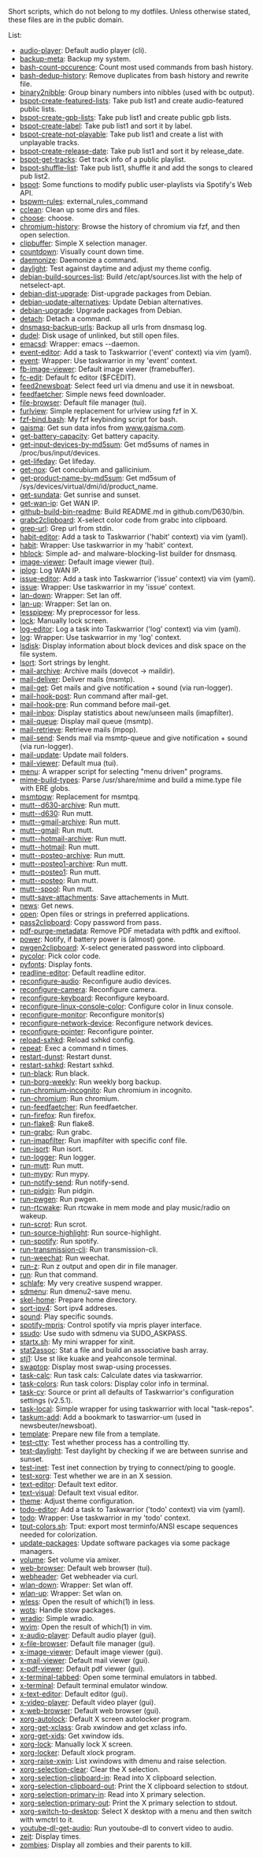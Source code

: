 Short scripts, which do not belong to my dotfiles. Unless otherwise stated,
these files are in the public domain.

List:
* [audio-player](https://github.com/d630/bin/blob/master/audio-player): Default audio player (cli).
* [backup-meta](https://github.com/d630/bin/blob/master/backup-meta): Backup my system.
* [bash-count-occurence](https://github.com/d630/bin/blob/master/bash-count-occurence): Count most used commands from bash history.
* [bash-dedup-history](https://github.com/d630/bin/blob/master/bash-dedup-history): Remove duplicates from bash history and rewrite file.
* [binary2nibble](https://github.com/d630/bin/blob/master/binary2nibble): Group binary numbers into nibbles (used with bc output).
* [bspot-create-featured-lists](https://github.com/d630/bin/blob/master/bspot-create-featured-lists): Take pub list1 and create audio-featured public lists.
* [bspot-create-gpb-lists](https://github.com/d630/bin/blob/master/bspot-create-gpb-lists): Take pub list1 and create public gpb lists.
* [bspot-create-label](https://github.com/d630/bin/blob/master/bspot-create-label): Take pub list1 and sort it by label.
* [bspot-create-not-playable](https://github.com/d630/bin/blob/master/bspot-create-not-playable): Take pub list1 and create a list with unplayable tracks.
* [bspot-create-release-date](https://github.com/d630/bin/blob/master/bspot-create-release-date): Take pub list1 and sort it by release_date.
* [bspot-get-tracks](https://github.com/d630/bin/blob/master/bspot-get-tracks): Get track info of a public playlist.
* [bspot-shuffle-list](https://github.com/d630/bin/blob/master/bspot-shuffle-list): Take pub list1, shuffle it and add the songs to cleared pub list2.
* [bspot](https://github.com/d630/bin/blob/master/bspot): Some functions to modify public user-playlists via Spotify's Web API.
* [bspwm-rules](https://github.com/d630/bin/blob/master/bspwm-rules): external_rules_command
* [cclean](https://github.com/d630/bin/blob/master/cclean): Clean up some dirs and files.
* [choose](https://github.com/d630/bin/blob/master/choose): choose.
* [chromium-history](https://github.com/d630/bin/blob/master/chromium-history): Browse the history of chromium via fzf, and then open selection.
* [clipbuffer](https://github.com/d630/bin/blob/master/clipbuffer): Simple X selection manager.
* [countdown](https://github.com/d630/bin/blob/master/countdown): Visually count down time.
* [daemonize](https://github.com/d630/bin/blob/master/daemonize): Daemonize a command.
* [daylight](https://github.com/d630/bin/blob/master/daylight): Test against daytime and adjust my theme config.
* [debian-build-sources-list](https://github.com/d630/bin/blob/master/debian-build-sources-list): Build /etc/apt/sources.list with the help of netselect-apt.
* [debian-dist-upgrade](https://github.com/d630/bin/blob/master/debian-dist-upgrade): Dist-upgrade packages from Debian.
* [debian-update-alternatives](https://github.com/d630/bin/blob/master/debian-update-alternatives): Update Debian alternatives.
* [debian-upgrade](https://github.com/d630/bin/blob/master/debian-upgrade): Upgrade packages from Debian.
* [detach](https://github.com/d630/bin/blob/master/detach): Detach a command.
* [dnsmasq-backup-urls](https://github.com/d630/bin/blob/master/dnsmasq-backup-urls): Backup all urls from dnsmasq log.
* [dudel](https://github.com/d630/bin/blob/master/dudel): Disk usage of unlinked, but still open files.
* [emacsd](https://github.com/d630/bin/blob/master/emacsd): Wrapper: emacs --daemon.
* [event-editor](https://github.com/d630/bin/blob/master/event-editor): Add a task to Taskwarrior ('event' context) via vim (yaml).
* [event](https://github.com/d630/bin/blob/master/event): Wrapper: Use taskwarrior in my 'event' context.
* [fb-image-viewer](https://github.com/d630/bin/blob/master/fb-image-viewer): Default image viewer (framebuffer).
* [fc-edit](https://github.com/d630/bin/blob/master/fc-edit): Default fc editor ($FCEDIT).
* [feed2newsboat](https://github.com/d630/bin/blob/master/feed2newsboat): Select feed url via dmenu and use it in newsboat.
* [feedfaetcher](https://github.com/d630/bin/blob/master/feedfaetcher): Simple news feed downloader.
* [file-browser](https://github.com/d630/bin/blob/master/file-browser): Default file manager (tui).
* [furlview](https://github.com/d630/bin/blob/master/furlview): Simple replacement for urlview using fzf in X.
* [fzf-bind.bash](https://github.com/d630/bin/blob/master/fzf-bind.bash): My fzf keybinding script for bash.
* [gaisma](https://github.com/d630/bin/blob/master/gaisma): Get sun data infos from www.gaisma.com.
* [get-battery-capacity](https://github.com/d630/bin/blob/master/get-battery-capacity): Get battery capacity.
* [get-input-devices-by-md5sum](https://github.com/d630/bin/blob/master/get-input-devices-by-md5sum): Get md5sums of names in /proc/bus/input/devices.
* [get-lifeday](https://github.com/d630/bin/blob/master/get-lifeday): Get lifeday.
* [get-nox](https://github.com/d630/bin/blob/master/get-nox): Get concubium and gallicinium.
* [get-product-name-by-md5sum](https://github.com/d630/bin/blob/master/get-product-name-by-md5sum): Get md5sum of /sys/devices/virtual/dmi/id/product_name.
* [get-sundata](https://github.com/d630/bin/blob/master/get-sundata): Get sunrise and sunset.
* [get-wan-ip](https://github.com/d630/bin/blob/master/get-wan-ip): Get WAN IP.
* [github-build-bin-readme](https://github.com/d630/bin/blob/master/github-build-bin-readme): Build README.md in github.com/D630/bin.
* [grabc2clipboard](https://github.com/d630/bin/blob/master/grabc2clipboard): X-select color code from grabc into clipboard.
* [grep-url](https://github.com/d630/bin/blob/master/grep-url): Grep url from stdin.
* [habit-editor](https://github.com/d630/bin/blob/master/habit-editor): Add a task to Taskwarrior ('habit' context) via vim (yaml).
* [habit](https://github.com/d630/bin/blob/master/habit): Wrapper: Use taskwarrior in my 'habit' context.
* [hblock](https://github.com/d630/bin/blob/master/hblock): Simple ad- and malware-blocking-list builder for dnsmasq.
* [image-viewer](https://github.com/d630/bin/blob/master/image-viewer): Default image viewer (tui).
* [iplog](https://github.com/d630/bin/blob/master/iplog): Log WAN IP.
* [issue-editor](https://github.com/d630/bin/blob/master/issue-editor): Add a task into Taskwarrior ('issue' context) via vim (yaml).
* [issue](https://github.com/d630/bin/blob/master/issue): Wrapper: Use taskwarrior in my 'issue' context.
* [lan-down](https://github.com/d630/bin/blob/master/lan-down): Wrapper: Set lan off.
* [lan-up](https://github.com/d630/bin/blob/master/lan-up): Wrapper: Set lan on.
* [lesspipew](https://github.com/d630/bin/blob/master/lesspipew): My preprocessor for less.
* [lock](https://github.com/d630/bin/blob/master/lock): Manually lock screen.
* [log-editor](https://github.com/d630/bin/blob/master/log-editor): Log a task into Taskwarrior ('log' context) via vim (yaml).
* [log](https://github.com/d630/bin/blob/master/log): Wrapper: Use taskwarrior in my 'log' context.
* [lsdisk](https://github.com/d630/bin/blob/master/lsdisk): Display information about block devices and disk space on the file system.
* [lsort](https://github.com/d630/bin/blob/master/lsort): Sort strings by lenght.
* [mail-archive](https://github.com/d630/bin/blob/master/mail-archive): Archive mails (dovecot -> maildir).
* [mail-deliver](https://github.com/d630/bin/blob/master/mail-deliver): Deliver mails (msmtp).
* [mail-get](https://github.com/d630/bin/blob/master/mail-get): Get mails and give notification + sound (via run-logger).
* [mail-hook-post](https://github.com/d630/bin/blob/master/mail-hook-post): Run command after mail-get.
* [mail-hook-pre](https://github.com/d630/bin/blob/master/mail-hook-pre): Run command before mail-get.
* [mail-inbox](https://github.com/d630/bin/blob/master/mail-inbox): Display statistics about new/unseen mails (imapfilter).
* [mail-queue](https://github.com/d630/bin/blob/master/mail-queue): Display mail queue (msmtp).
* [mail-retrieve](https://github.com/d630/bin/blob/master/mail-retrieve): Retrieve mails (mpop).
* [mail-send](https://github.com/d630/bin/blob/master/mail-send): Sends mail via msmtp-queue and give notification + sound (via run-logger).
* [mail-update](https://github.com/d630/bin/blob/master/mail-update): Update mail folders.
* [mail-viewer](https://github.com/d630/bin/blob/master/mail-viewer): Default mua (tui).
* [menu](https://github.com/d630/bin/blob/master/menu): A wrapper script for selecting "menu driven" programs.
* [mime-build-types](https://github.com/d630/bin/blob/master/mime-build-types): Parse /usr/share/mime and build a mime.type file with ERE globs.
* [msmtpqw](https://github.com/d630/bin/blob/master/msmtpqw): Replacement for msmtpq.
* [mutt--d630-archive](https://github.com/d630/bin/blob/master/mutt--d630-archive): Run mutt.
* [mutt--d630](https://github.com/d630/bin/blob/master/mutt--d630): Run mutt.
* [mutt--gmail-archive](https://github.com/d630/bin/blob/master/mutt--gmail-archive): Run mutt.
* [mutt--gmail](https://github.com/d630/bin/blob/master/mutt--gmail): Run mutt.
* [mutt--hotmail-archive](https://github.com/d630/bin/blob/master/mutt--hotmail-archive): Run mutt.
* [mutt--hotmail](https://github.com/d630/bin/blob/master/mutt--hotmail): Run mutt.
* [mutt--posteo-archive](https://github.com/d630/bin/blob/master/mutt--posteo-archive): Run mutt.
* [mutt--posteo1-archive](https://github.com/d630/bin/blob/master/mutt--posteo1-archive): Run mutt.
* [mutt--posteo1](https://github.com/d630/bin/blob/master/mutt--posteo1): Run mutt.
* [mutt--posteo](https://github.com/d630/bin/blob/master/mutt--posteo): Run mutt.
* [mutt--spool](https://github.com/d630/bin/blob/master/mutt--spool): Run mutt.
* [mutt-save-attachments](https://github.com/d630/bin/blob/master/mutt-save-attachments): Save attachements in Mutt.
* [news](https://github.com/d630/bin/blob/master/news): Get news.
* [open](https://github.com/d630/bin/blob/master/open): Open files or strings in preferred applications.
* [pass2clipboard](https://github.com/d630/bin/blob/master/pass2clipboard): Copy password from pass.
* [pdf-purge-metadata](https://github.com/d630/bin/blob/master/pdf-purge-metadata): Remove PDF metadata with pdftk and exiftool.
* [power](https://github.com/d630/bin/blob/master/power): Notify, if battery power is (almost) gone.
* [pwgen2clipboard](https://github.com/d630/bin/blob/master/pwgen2clipboard): X-select generated password into clipboard.
* [pycolor](https://github.com/d630/bin/blob/master/pycolor): Pick color code.
* [pyfonts](https://github.com/d630/bin/blob/master/pyfonts): Display fonts.
* [readline-editor](https://github.com/d630/bin/blob/master/readline-editor): Default readline editor.
* [reconfigure-audio](https://github.com/d630/bin/blob/master/reconfigure-audio): Reconfigure audio devices.
* [reconfigure-camera](https://github.com/d630/bin/blob/master/reconfigure-camera): Reconfigure camera.
* [reconfigure-keyboard](https://github.com/d630/bin/blob/master/reconfigure-keyboard): Reconfigure keyboard.
* [reconfigure-linux-console-color](https://github.com/d630/bin/blob/master/reconfigure-linux-console-color): Configure color in linux console.
* [reconfigure-monitor](https://github.com/d630/bin/blob/master/reconfigure-monitor): Reconfigure monitor(s)
* [reconfigure-network-device](https://github.com/d630/bin/blob/master/reconfigure-network-device): Reconfigure network devices.
* [reconfigure-pointer](https://github.com/d630/bin/blob/master/reconfigure-pointer): Reconfigure pointer.
* [reload-sxhkd](https://github.com/d630/bin/blob/master/reload-sxhkd): Reload sxhkd config.
* [repeat](https://github.com/d630/bin/blob/master/repeat): Exec a command n times.
* [restart-dunst](https://github.com/d630/bin/blob/master/restart-dunst): Restart dunst.
* [restart-sxhkd](https://github.com/d630/bin/blob/master/restart-sxhkd): Restart sxhkd.
* [run-black](https://github.com/d630/bin/blob/master/run-black): Run black.
* [run-borg-weekly](https://github.com/d630/bin/blob/master/run-borg-weekly): Run weekly borg backup.
* [run-chromium-incognito](https://github.com/d630/bin/blob/master/run-chromium-incognito): Run chromium in incognito.
* [run-chromium](https://github.com/d630/bin/blob/master/run-chromium): Run chromium.
* [run-feedfaetcher](https://github.com/d630/bin/blob/master/run-feedfaetcher): Run feedfaetcher.
* [run-firefox](https://github.com/d630/bin/blob/master/run-firefox): Run firefox.
* [run-flake8](https://github.com/d630/bin/blob/master/run-flake8): Run flake8.
* [run-grabc](https://github.com/d630/bin/blob/master/run-grabc): Run grabc.
* [run-imapfilter](https://github.com/d630/bin/blob/master/run-imapfilter): Run imapfilter with specific conf file.
* [run-isort](https://github.com/d630/bin/blob/master/run-isort): Run isort.
* [run-logger](https://github.com/d630/bin/blob/master/run-logger): Run logger.
* [run-mutt](https://github.com/d630/bin/blob/master/run-mutt): Run mutt.
* [run-mypy](https://github.com/d630/bin/blob/master/run-mypy): Run mypy.
* [run-notify-send](https://github.com/d630/bin/blob/master/run-notify-send): Run notify-send.
* [run-pidgin](https://github.com/d630/bin/blob/master/run-pidgin): Run pidgin.
* [run-pwgen](https://github.com/d630/bin/blob/master/run-pwgen): Run pwgen.
* [run-rtcwake](https://github.com/d630/bin/blob/master/run-rtcwake): Run rtcwake in mem mode and play music/radio on wakeup.
* [run-scrot](https://github.com/d630/bin/blob/master/run-scrot): Run scrot.
* [run-source-highlight](https://github.com/d630/bin/blob/master/run-source-highlight): Run source-highlight.
* [run-spotify](https://github.com/d630/bin/blob/master/run-spotify): Run spotify.
* [run-transmission-cli](https://github.com/d630/bin/blob/master/run-transmission-cli): Run transmission-cli.
* [run-weechat](https://github.com/d630/bin/blob/master/run-weechat): Run weechat.
* [run-z](https://github.com/d630/bin/blob/master/run-z): Run z output and open dir in file manager.
* [run](https://github.com/d630/bin/blob/master/run): Run that command.
* [schlafe](https://github.com/d630/bin/blob/master/schlafe): My very creative suspend wrapper.
* [sdmenu](https://github.com/d630/bin/blob/master/sdmenu): Run dmenu2-save menu.
* [skel-home](https://github.com/d630/bin/blob/master/skel-home): Prepare home directory.
* [sort-ipv4](https://github.com/d630/bin/blob/master/sort-ipv4): Sort ipv4 addreses.
* [sound](https://github.com/d630/bin/blob/master/sound): Play specific sounds.
* [spotify-mpris](https://github.com/d630/bin/blob/master/spotify-mpris): Control spotify via mpris player interface.
* [ssudo](https://github.com/d630/bin/blob/master/ssudo): Use sudo with sdmenu via SUDO_ASKPASS.
* [startx.sh](https://github.com/d630/bin/blob/master/startx.sh): My mini wrapper for xinit.
* [stat2assoc](https://github.com/d630/bin/blob/master/stat2assoc): Stat a file and build an associative bash array.
* [stj1](https://github.com/d630/bin/blob/master/stj1): Use st like kuake and yeahconsole terminal.
* [swaptop](https://github.com/d630/bin/blob/master/swaptop): Display most swap-using processes.
* [task-calc](https://github.com/d630/bin/blob/master/task-calc): Run task cals: Calculate dates via taskwarrior.
* [task-colors](https://github.com/d630/bin/blob/master/task-colors): Run task colors: Display color info in terminal.
* [task-cv](https://github.com/d630/bin/blob/master/task-cv): Source or print all defaults of Taskwarrior's configuration settings (v2.5.1).
* [task-local](https://github.com/d630/bin/blob/master/task-local): Simple wrapper for using taskwarrior with local "task-repos".
* [taskum-add](https://github.com/d630/bin/blob/master/taskum-add): Add a bookmark to taswarrior-um (used in newsbeuter/newsboat).
* [template](https://github.com/d630/bin/blob/master/template): Prepare new file from a template.
* [test-ctty](https://github.com/d630/bin/blob/master/test-ctty): Test whether process has a controlling tty.
* [test-daylight](https://github.com/d630/bin/blob/master/test-daylight): Test daylight by checking if we are between sunrise and sunset.
* [test-inet](https://github.com/d630/bin/blob/master/test-inet): Test inet connection by trying to connect/ping to google.
* [test-xorg](https://github.com/d630/bin/blob/master/test-xorg): Test whether we are in an X session.
* [text-editor](https://github.com/d630/bin/blob/master/text-editor): Default text editor.
* [text-visual](https://github.com/d630/bin/blob/master/text-visual): Default text visual editor.
* [theme](https://github.com/d630/bin/blob/master/theme): Adjust theme configuration.
* [todo-editor](https://github.com/d630/bin/blob/master/todo-editor): Add a task to Taskwarrior ('todo' context) via vim (yaml).
* [todo](https://github.com/d630/bin/blob/master/todo): Wrapper: Use taskwarrior in my 'todo' context.
* [tput-colors.sh](https://github.com/d630/bin/blob/master/tput-colors.sh): Tput: export most terminfo/ANSI escape sequences needed for colorization.
* [update-packages](https://github.com/d630/bin/blob/master/update-packages): Update software packages via some package managers.
* [volume](https://github.com/d630/bin/blob/master/volume): Set volume via amixer.
* [web-browser](https://github.com/d630/bin/blob/master/web-browser): Default web browser (tui).
* [webheader](https://github.com/d630/bin/blob/master/webheader): Get webheader via curl.
* [wlan-down](https://github.com/d630/bin/blob/master/wlan-down): Wrapper: Set wlan off.
* [wlan-up](https://github.com/d630/bin/blob/master/wlan-up): Wrapper: Set wlan on.
* [wless](https://github.com/d630/bin/blob/master/wless): Open the result of which(1) in less.
* [wots](https://github.com/d630/bin/blob/master/wots): Handle stow packages.
* [wradio](https://github.com/d630/bin/blob/master/wradio): Simple wradio.
* [wvim](https://github.com/d630/bin/blob/master/wvim): Open the result of which(1) in vim.
* [x-audio-player](https://github.com/d630/bin/blob/master/x-audio-player): Default audio player (gui).
* [x-file-browser](https://github.com/d630/bin/blob/master/x-file-browser): Default file manager (gui).
* [x-image-viewer](https://github.com/d630/bin/blob/master/x-image-viewer): Default image viewer (gui).
* [x-mail-viewer](https://github.com/d630/bin/blob/master/x-mail-viewer): Default mail viewer (gui).
* [x-pdf-viewer](https://github.com/d630/bin/blob/master/x-pdf-viewer): Default pdf viewer (gui).
* [x-terminal-tabbed](https://github.com/d630/bin/blob/master/x-terminal-tabbed): Open some terminal emulators in tabbed.
* [x-terminal](https://github.com/d630/bin/blob/master/x-terminal): Default terminal emulator window.
* [x-text-editor](https://github.com/d630/bin/blob/master/x-text-editor): Default editor (gui).
* [x-video-player](https://github.com/d630/bin/blob/master/x-video-player): Default video player (gui).
* [x-web-browser](https://github.com/d630/bin/blob/master/x-web-browser): Default web browser (gui).
* [xorg-autolock](https://github.com/d630/bin/blob/master/xorg-autolock): Default X screen autolocker program.
* [xorg-get-xclass](https://github.com/d630/bin/blob/master/xorg-get-xclass): Grab xwindow and get xclass info.
* [xorg-get-xids](https://github.com/d630/bin/blob/master/xorg-get-xids): Get xwindow ids.
* [xorg-lock](https://github.com/d630/bin/blob/master/xorg-lock): Manually lock X screen.
* [xorg-locker](https://github.com/d630/bin/blob/master/xorg-locker): Default xlock program.
* [xorg-raise-xwin](https://github.com/d630/bin/blob/master/xorg-raise-xwin): List xwindows with dmenu and raise selection.
* [xorg-selection-clear](https://github.com/d630/bin/blob/master/xorg-selection-clear): Clear the X selection.
* [xorg-selection-clipboard-in](https://github.com/d630/bin/blob/master/xorg-selection-clipboard-in): Read into X clipboard selection.
* [xorg-selection-clipboard-out](https://github.com/d630/bin/blob/master/xorg-selection-clipboard-out): Print the X clipboard selection to stdout.
* [xorg-selection-primary-in](https://github.com/d630/bin/blob/master/xorg-selection-primary-in): Read into X primary selection.
* [xorg-selection-primary-out](https://github.com/d630/bin/blob/master/xorg-selection-primary-out): Print the X primary selection to stdout.
* [xorg-switch-to-desktop](https://github.com/d630/bin/blob/master/xorg-switch-to-desktop): Select X desktop with a menu and then switch with wmctrl to it.
* [youtube-dl-get-audio](https://github.com/d630/bin/blob/master/youtube-dl-get-audio): Run youtoube-dl to convert video to audio.
* [zeit](https://github.com/d630/bin/blob/master/zeit): Display times.
* [zombies](https://github.com/d630/bin/blob/master/zombies): Display all zombies and their parents to kill.

